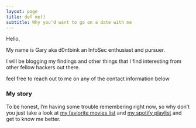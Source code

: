 ```yaml
---
layout: page
title: def me()
subtitle: Why you'd want to go on a date with me
---
```

Hello,

My name is Gary aka d0ntbink an InfoSec enthusiast and pursuer.

I will be blogging my findings and other things that I find interesting from other fellow hackers out there.

feel free to reach out to me on any of the contact information below


### My story

To be honest, I’m having some trouble remembering right now, so why don’t you just take a look at [my faviorite movies list](https://letterboxd.com/d0ntblink/list/my-top-movies-in-no-order/) and [my spotify playlist](https://open.spotify.com/playlist/6mLl0yH6EfhuqrDm2alXXA?si=e7vDGeQGRjyU4uUV8GyfOQ) and get to know me better.

<script src="https://www.hackthebox.eu/badge/466368"></script>